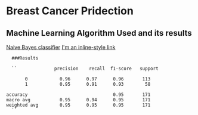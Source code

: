 # Breast Cancer Pridection

## Machine Learning Algorithm Used and its results 

  [Naive Bayes classifier](https://www.geeksforgeeks.org/naive-bayes-classifiers/)
  [I'm an inline-style link](https://www.google.com)

  
      ###Results
      
      ``              precision    recall  f1-score   support

           0            0.96      0.97      0.96       113
           1            0.95      0.91      0.93        58

    accuracy                                0.95       171
    macro avg           0.95      0.94      0.95       171
    weighted avg        0.95      0.95      0.95       171
      ``
  
